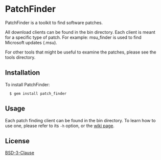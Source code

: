 # PatchFinder

PatchFinder is a toolkit to find software patches.

All download clients can be found in the bin directory. Each client is meant for a specific
type of patch. For example: msu_finder is used to find Microsoft updates (.msu).

For other tools that might be useful to examine the patches, please see the tools directory.

## Installation

To install PatchFinder:

```
  $ gem install patch_finder
```

## Usage

Each patch finding client can be found in the bin directory. To learn how to use one, please refer
to its ```-h``` option, or the [wiki page](https://github.com/wchen-r7/Patch-Finder/wiki).

## License

[BSD-3-Clause](https://opensource.org/licenses/BSD-3-Clause)
